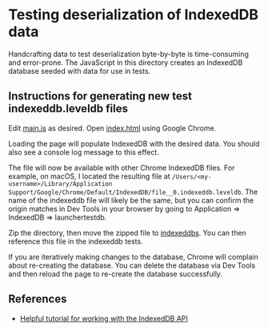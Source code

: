 # Testing deserialization of IndexedDB data

Handcrafting data to test deserialization byte-by-byte is time-consuming and error-prone.
The JavaScript in this directory creates an IndexedDB database seeded with data
for use in tests.

## Instructions for generating new test indexeddb.leveldb files

Edit [main.js](./main.js) as desired. Open [index.html](./index.html) using Google Chrome.

Loading the page will populate IndexedDB with the desired data. You should also see a
console log message to this effect.

The file will now be available with other Chrome IndexedDB files. For example, on macOS,
I located the resulting file at `/Users/<my-username>/Library/Application Support/Google/Chrome/Default/IndexedDB/file__0.indexeddb.leveldb`.
The name of the indexeddb file will likely be the same, but you can confirm the origin
matches in Dev Tools in your browser by going to Application => IndexedDB => launchertestdb.

Zip the directory, then move the zipped file to [indexeddbs](./indexeddbs). You can then
reference this file in the indexeddb tests.

If you are iteratively making changes to the database, Chrome will complain about re-creating
the database. You can delete the database via Dev Tools and then reload the page to re-create
the database successfully.

## References

* [Helpful tutorial for working with the IndexedDB API](https://developer.mozilla.org/en-US/docs/Web/API/IndexedDB_API/Using_IndexedDB)
